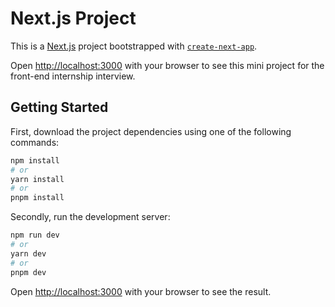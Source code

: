 # Next.js Project

This is a [Next.js](https://nextjs.org/) project bootstrapped with [`create-next-app`](https://github.com/vercel/next.js/tree/canary/packages/create-next-app).

Open [http://localhost:3000]([http://localhost:3000](https://motor-k-4zpn.vercel.app/)) with your browser to see this mini project for the front-end internship interview.

## Getting Started

First, download the project dependencies using one of the following commands:

```bash
npm install
# or
yarn install
# or
pnpm install
```
Secondly, run the development server:

```bash
npm run dev
# or
yarn dev
# or
pnpm dev
```

Open [http://localhost:3000](http://localhost:3000) with your browser to see the result.

